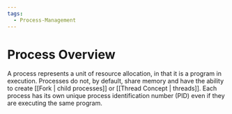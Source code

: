 ```yaml
---
tags:
  - Process-Management
---
```

# Process Overview
A process represents a unit of resource allocation, in that it is a program in execution. Processes do not, by default, share memory and have the ability to create [[Fork | child processes]] or [[Thread Concept | threads]]. Each process has its own unique process identification number (PID) even if they are executing the same program. 